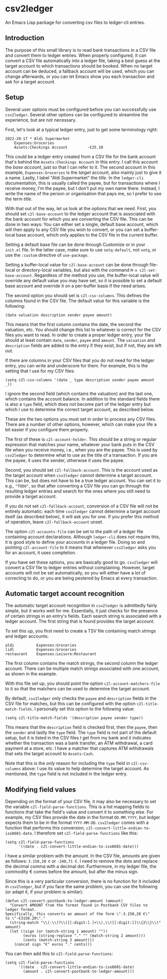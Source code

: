 # csv2ledger #

An Emacs Lisp package for converting csv files to ledger-cli entries.

## Introduction ##

The purpose of this small library is to read bank transactions in a CSV file and convert them to ledger entries. When properly configured, it can convert a CSV file automatically into a ledger file, taking a best guess at the target account to which transactions should be booked. When no target account can be deduced, a fallback account will be used, which you can change afterwards, or you can let Emacs show you each transaction and ask for a target account.

## Setup ##

Several user options must be configured before you can successfully use `csv2ledger`. Several other options can be configured to streamline the experience, but are not necessary.

First, let's look at a typical ledger entry, just to get some terminology right:

```
2022-20-17 * Aldi Supermarket
    Expenses:Groceries
    Assets:Checkings Account         -€25.10
```

This could be a ledger entry created from a CSV file for the bank account that's behind the `Assets:Checkings Account` in this entry. I call this account the *base account*, just so that I can refer to it. The second account in this example, `Expenses:Groceries` is the *target* account, also mainly just to give it a name. Lastly, I label "Aldi Supermarket" the *title*. In the `ledger-cli` documentation, this is usually called the payee, but for transactions where I receive money, I'm the payee, but I don't put my own name there. Instead, I write the name of the person or organisation that pays me, so I prefer to use the term *title*.

With that out of the way, let us look at the options that we need. First, you should set `c2l-base-account` to the ledger account that is associated with the bank account for which you are converting the CSV file. This can be done in two ways: You can either set a single, default base account, which will then apply to any CSV file you wish to convert, or you can set a buffer-local base account, which only applies to the CSV file in the current buffer.

Setting a default base file can be done through Customize or in your `init.el` file. In the latter case, make sure to use `setq-default`, not `setq`, or use the `:custom` directive of `use-package`.

Setting a buffer-local value for `c2l-base-account` can be done through file-local or directory-local variables, but also with the command `M-x c2l-set-base-account`. Regardless of the method you use, the buffer-local value will override any default value you may have set, so it is possible to set a default base account and override it on a per-buffer basis if the need arises.

The second option you should set is `c2l-csv-columns`. This defines the columns found in the CSV file. The default value for this variable is the following:

```
(date valuation description sender payee amount)
```

This means that the first column contains the date, the second the valuation, etc. You should change this list to whatever is correct for the CSV files you want to read. In order to create a proper ledger entry, your file should at least contain `date`, `sender`, `payee` and `amount`. The `valuation` and `description` fields are added to the entry if they exist, but if not, they are left out.

If there are columns in your CSV files that you do not need for the ledger entry, you can write and underscore for them. For example, this is the setting that I use for my CSV files:

```
(setq c2l-csv-columns '(date _ type description sender payee amount _))
```

I ignore the second field (which contains the valuation) and the last one, which contains the account balance. In addition to the standard fields there is also a `type` field, which does not become part of the ledger entry but which I use to determine the correct target account, as described below.

These are the two options you must set in order to process any CSV files. There are a number of other options, however, which can make your life a bit easier if you configure them properly.

The first of these is `c2l-account-holder`. This should be a string or regular expression that matches your name, whatever your bank puts in the CSV file when you receive money, i.e., when you are the payee. This is used by `csv2ledger` to determine what to use as the title of a transaction. If you are the payee, it uses the sender, otherwise it uses the payee.

Second, you should set `c2l-fallback-account`. This is the account used as the target account when `csv2ledger` cannot determine a target account. This can be, but does not have to be a true ledger account. You can set it to e.g., `"TODO"`, so that after converting a CSV file you can go through the resulting ledger entries and search for the ones where you still need to provide a target account.

If you do not set `c2l-fallback-account`, conversion of a CSV file will not be entirely automatic: each time `csv2ledger` cannot determine a target account itself (as described below), it will ask you for one. If you prefer this method of operation, leave `c2l-fallback-account` unset.

The option `c2l-accounts-file` can be set to the path of a ledger file containing account declarations. Although `ledger-cli` does not require this, it is good style to define your accounts in a ledger file. Doing so and pointing `c2l-account-file` to it means that whenever `csv2ledger` asks you for an account, it uses completion.

If you have set these options, you are basically good to go. `csv2ledger` will convert a CSV file to ledger entries without complaining. However, target accounts will not be set automatically, so you will either have a lot of correcting to do, or you are being pestered by Emacs at every transaction.

## Automatic target account recognition ##

The automatic target account recognition in `csv2ledger` is admittedly fairly simple, but it works well for me. Essentially, it just checks for the presence of certain strings in an entry's fields. Each search string is associated with a ledger account. The first string that is found provides the target account.

To set this up, you first need to create a TSV file containing match strings and ledger accounts:

```
aldi          Expenses:Groceries
lidl          Expenses:Groceries
restaurant    Expenses:Leisure:Restaurant
```

The first column contains the match strings, the second column the ledger account. There can be multiple match strings associated with one account, as shown in the example.

With this file set up, you should point the option `c2l-account-matchers-file` to it so that the matchers can be used to determine the target account.

By default, `csv2ledger` only checks the `payee` and `description` fields in the CSV file for matches, but this can be configured with the option `c2l-title-match-fields`. I personally set this option to the following value:

```
(setq c2l-title-match-fields '(description payee sender type))
```

This means that the `description` field is checked first, then the `payee`, then the `sender` and lastly the `type` field. The `type` field is not part of the default setup, but it is listed in the CSV files I get from my bank and it indicates whether the transaction was a bank transfer, an ATM withdrawal, a card payment at a store, etc. I have a matcher that captures ATM withdrawals that sets the target account to `Assets:Cash`. 

Note that this is the *only* reason for including the `type` field in `c2l-csv-columns` above: I use its value to help determine the target account. As mentioned, the `type` field is not included in the ledger entry.

## Modifying field values ##

Depending on the format of your CSV file, it may also be necessary to set the variable `c2l-field-parse-functions`. This is a list mapping fields to functions that take the field's value and convert it to something else. For example, my CSV files provide the date in the format `DD.MM.YYYY`, but ledger expects them to be in the format `YYYY-MM-DD`. `csv2ledger` comes with a function that performs this conversion, `c2l-convert-little-endian-to-iso8601-date`. I therefore set `c2l-field-parse-functions` like this:

```
(setq c2l-field-parse-functions
      '((date . c2l-convert-little-endian-to-iso8601-date)))
```

I have a similar problem with the amount. In the CSV file, amounts are given as follows: `3.150,20 €` or `-240,71 €`. I need to remove the dots and replace the decimal comma with a decimal dot. Furthermore, in my ledger file, the commodity € comes before the amount, but after the minus sign.

Since this is a very particular conversion, there is no function for it included in `csv2ledger`, but if you face the same problem, you can use the following (or adapt it, if your problem is similar):

```
(defun c2l-convert-postbank-to-ledger-amount (amount)
  "Convert AMOUNT from the format found in Postbank CSV files to ledger format.
Specifically, this converts an amount of the form \"-3.150,20 €\"
to \"-€3150.20\"."
  (string-match "\\(-\\)?\\([[:digit:].]+\\),\\([[:digit:]]\\{2\\}\\)" amount)
  (let ((sign (or (match-string 1 amount) ""))
        (euros (string-replace "." "" (match-string 2 amount)))
        (cents (match-string 3 amount)))
    (concat sign "€" euros "." cents)))
```

You can then add this to `c2l-field-parse-functions`:

```
(setq c2l-field-parse-functions
      '((date . c2l-convert-little-endian-to-iso8601-date)
        (amount . c2l-convert-postbank-to-ledger-amount)))
```

